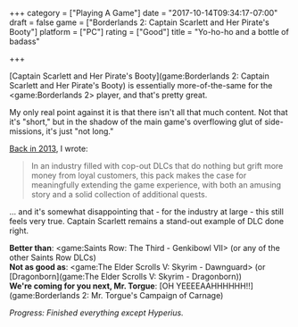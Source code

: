 +++
category = ["Playing A Game"]
date = "2017-10-14T09:34:17-07:00"
draft = false
game = ["Borderlands 2: Captain Scarlett and Her Pirate's Booty"]
platform = ["PC"]
rating = ["Good"]
title = "Yo-ho-ho and a bottle of badass"

+++

[Captain Scarlett and Her Pirate's Booty](game:Borderlands 2: Captain Scarlett and Her Pirate's Booty) is essentially more-of-the-same for the <game:Borderlands 2> player, and that's pretty great.

My only real point against it is that there isn't all that much content.  Not that it's "short," but in the shadow of the main game's overflowing glut of side-missions, it's just "not long."

[Back in 2013]($SiteBaseURL$2013/01/26/borderlands-2-captain-scarlett-and-her-pirates-booty-6/), I wrote:

<blockquote>In an industry filled with cop-out DLCs that do nothing but grift more money from loyal customers, this pack makes the case for meaningfully extending the game experience, with both an amusing story and a solid collection of additional quests.</blockquote>

... and it's somewhat disappointing that - for the industry at large - this still feels very true.  Captain Scarlett remains a stand-out example of DLC done right.

<b>Better than</b>: <game:Saints Row: The Third - Genkibowl VII> (or any of the other Saints Row DLCs)  
<b>Not as good as</b>: <game:The Elder Scrolls V: Skyrim - Dawnguard> (or [Dragonborn](game:The Elder Scrolls V: Skyrim - Dragonborn))  
<b>We're coming for you next, Mr. Torgue</b>: [OH YEEEEAAHHHHHH!!](game:Borderlands 2: Mr. Torgue's Campaign of Carnage)

<i>Progress: Finished everything except Hyperius.</i>
